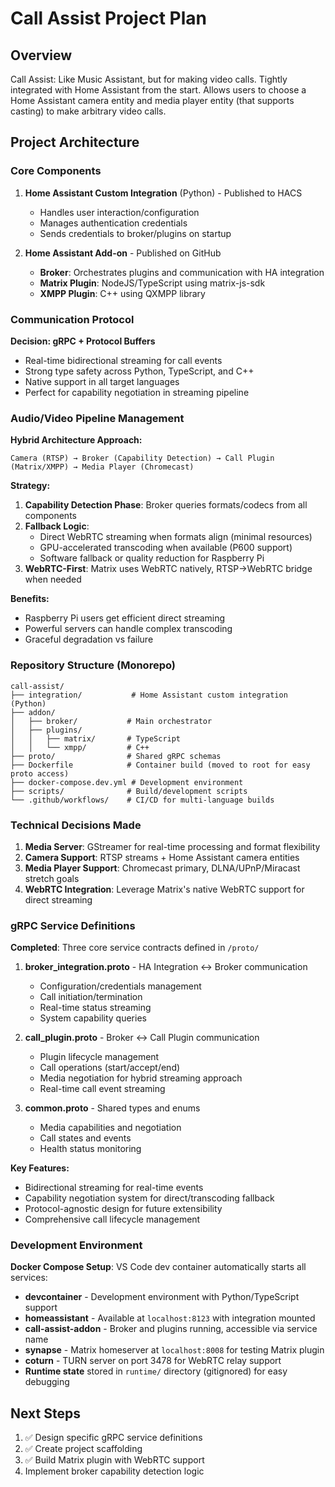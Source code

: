 # Call Assist Project Plan

## Overview
Call Assist: Like Music Assistant, but for making video calls. Tightly integrated with Home Assistant from the start. Allows users to choose a Home Assistant camera entity and media player entity (that supports casting) to make arbitrary video calls.

## Project Architecture

### Core Components
1. **Home Assistant Custom Integration** (Python) - Published to HACS
   - Handles user interaction/configuration
   - Manages authentication credentials
   - Sends credentials to broker/plugins on startup

2. **Home Assistant Add-on** - Published on GitHub
   - **Broker**: Orchestrates plugins and communication with HA integration
   - **Matrix Plugin**: NodeJS/TypeScript using matrix-js-sdk
   - **XMPP Plugin**: C++ using QXMPP library

### Communication Protocol
**Decision: gRPC + Protocol Buffers**
- Real-time bidirectional streaming for call events
- Strong type safety across Python, TypeScript, and C++
- Native support in all target languages
- Perfect for capability negotiation in streaming pipeline

### Audio/Video Pipeline Management

**Hybrid Architecture Approach:**
```
Camera (RTSP) → Broker (Capability Detection) → Call Plugin (Matrix/XMPP) → Media Player (Chromecast)
```

**Strategy:**
1. **Capability Detection Phase**: Broker queries formats/codecs from all components
2. **Fallback Logic**:
   - Direct WebRTC streaming when formats align (minimal resources)
   - GPU-accelerated transcoding when available (P600 support)
   - Software fallback or quality reduction for Raspberry Pi
3. **WebRTC-First**: Matrix uses WebRTC natively, RTSP→WebRTC bridge when needed

**Benefits:**
- Raspberry Pi users get efficient direct streaming
- Powerful servers can handle complex transcoding
- Graceful degradation vs failure

### Repository Structure (Monorepo)
```
call-assist/
├── integration/           # Home Assistant custom integration (Python)
├── addon/
│   ├── broker/           # Main orchestrator 
│   ├── plugins/
│   │   ├── matrix/       # TypeScript
│   │   └── xmpp/         # C++
├── proto/                # Shared gRPC schemas
├── Dockerfile            # Container build (moved to root for easy proto access)
├── docker-compose.dev.yml # Development environment
├── scripts/              # Build/development scripts
└── .github/workflows/    # CI/CD for multi-language builds
```

### Technical Decisions Made
1. **Media Server**: GStreamer for real-time processing and format flexibility
2. **Camera Support**: RTSP streams + Home Assistant camera entities
3. **Media Player Support**: Chromecast primary, DLNA/UPnP/Miracast stretch goals
4. **WebRTC Integration**: Leverage Matrix's native WebRTC support for direct streaming

### gRPC Service Definitions
**Completed**: Three core service contracts defined in `/proto/`

1. **broker_integration.proto** - HA Integration ↔ Broker communication
   - Configuration/credentials management
   - Call initiation/termination
   - Real-time status streaming
   - System capability queries

2. **call_plugin.proto** - Broker ↔ Call Plugin communication
   - Plugin lifecycle management
   - Call operations (start/accept/end)
   - Media negotiation for hybrid streaming approach
   - Real-time call event streaming

3. **common.proto** - Shared types and enums
   - Media capabilities and negotiation
   - Call states and events
   - Health status monitoring

**Key Features:**
- Bidirectional streaming for real-time events
- Capability negotiation system for direct/transcoding fallback
- Protocol-agnostic design for future extensibility
- Comprehensive call lifecycle management

### Development Environment
**Docker Compose Setup**: VS Code dev container automatically starts all services:
- **devcontainer** - Development environment with Python/TypeScript support
- **homeassistant** - Available at `localhost:8123` with integration mounted
- **call-assist-addon** - Broker and plugins running, accessible via service name
- **synapse** - Matrix homeserver at `localhost:8008` for testing Matrix plugin
- **coturn** - TURN server on port 3478 for WebRTC relay support
- **Runtime state** stored in `runtime/` directory (gitignored) for easy debugging

## Next Steps
1. ✅ Design specific gRPC service definitions
2. ✅ Create project scaffolding
3. ✅ Build Matrix plugin with WebRTC support
4. Implement broker capability detection logic